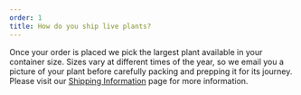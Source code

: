 ```yaml
---
order: 1
title: How do you ship live plants?
---
```

Once your order is placed we pick the largest plant available in your container size. Sizes vary at different times of the year, so we email you a picture of your plant before carefully packing and prepping it for its journey. Please visit our [Shipping Information](/shipping-plants) page for more information.
